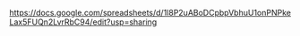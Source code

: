 https://docs.google.com/spreadsheets/d/1l8P2uABoDCpbpVbhuU1onPNPkeLax5FUQn2LvrRbC94/edit?usp=sharing
